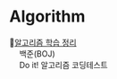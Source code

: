 # Algorithm
📌<a href="https://velog.io/@imxorud/series/Algorithm">알고리즘 학습 정리</a><br>
　 백준(BOJ) <br>
　 Do it! 알고리즘 코딩테스트<br>
